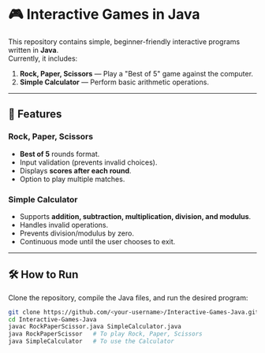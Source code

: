 # 🎮 Interactive Games in Java

This repository contains simple, beginner-friendly interactive programs written in **Java**.  
Currently, it includes:

1. **Rock, Paper, Scissors** — Play a "Best of 5" game against the computer.
2. **Simple Calculator** — Perform basic arithmetic operations.

---

## 📌 Features

### Rock, Paper, Scissors
- **Best of 5** rounds format.
- Input validation (prevents invalid choices).
- Displays **scores after each round**.
- Option to play multiple matches.

### Simple Calculator
- Supports **addition, subtraction, multiplication, division, and modulus**.
- Handles invalid operations.
- Prevents division/modulus by zero.
- Continuous mode until the user chooses to exit.

---

## 🛠 How to Run

Clone the repository, compile the Java files, and run the desired program:

```bash
git clone https://github.com/<your-username>/Interactive-Games-Java.git
cd Interactive-Games-Java
javac RockPaperScissor.java SimpleCalculator.java
java RockPaperScissor   # To play Rock, Paper, Scissors
java SimpleCalculator   # To use the Calculator
